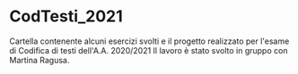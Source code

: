 # CodTesti_2021

Cartella contenente alcuni esercizi svolti e il progetto realizzato per l'esame di Codifica di testi dell'A.A. 2020/2021
Il lavoro è stato svolto in gruppo con Martina Ragusa.
